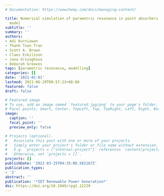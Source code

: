 ```yaml
---
# Documentation: https://wowchemy.com/docs/managing-content/

title: Numerical simulation of parametric resonance in point absorbers using a simplified
  model
subtitle: ''
summary: ''
authors:
- Adi Kurniawan
- Thanh Toan Tran
- Scott A. Brown
- Claes Eskilsson
- Jana Orszaghova
- Deborah Greaves
tags: [parametric resonance, modelling]
categories: []
date: '2021-01-01'
lastmod: 2021-06-29T09:57:23+08:00
featured: false
draft: false

# Featured image
# To use, add an image named `featured.jpg/png` to your page's folder.
# Focal points: Smart, Center, TopLeft, Top, TopRight, Left, Right, BottomLeft, Bottom, BottomRight.
image:
  caption: ''
  focal_point: ''
  preview_only: false

# Projects (optional).
#   Associate this post with one or more of your projects.
#   Simply enter your project's folder or file name without extension.
#   E.g. `projects = ["internal-project"]` references `content/project/deep-learning/index.md`.
#   Otherwise, set `projects = []`.
projects: []
publishDate: '2022-03-25T04:35:00.582167Z'
publication_types:
- '2'
abstract: ''
publication: '*IET Renewable Power Generation*'
doi: https://doi.org/10.1049/rpg2.12229
---
```

